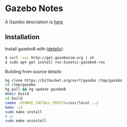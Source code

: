 # Gazebo Notes

A Gazebo description is [here](http://www.ros.org/news/2017/05/steffi-paepcke-and-louise-poubel-osrf-whats-new-in-gazebo-upgrading-your-simulation-user-experience.html)

## Installation

Install gazebo8 with ([details](http://gazebosim.org/tutorials?tut=install_ubuntu)):

```bash
$ curl -ssL http://get.gazebosim.org | sh
$ sudo apt-get install ros-kinetic-gazebo8-ros
```

Building from source details:

```bash
hg clone https://bitbucket.org/osrf/gazebo /tmp/gazebo
cd /tmp/gazebo
hg pull && hg update gazebo8
mkdir build
cd build
cmake -DCMAKE_INSTALL_PREFIX=/usr/local ../
make -j4
sudo make install
# or
sudo make uninstall
```
